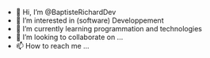 - 👋 Hi, I’m @BaptisteRichardDev
- 👀 I’m interested in (software) Developpement
- 🌱 I’m currently learning programmation and technologies
- 💞️ I’m looking to collaborate on ...  
- 📫 How to reach me ...

<!---
BaptisteRichardDev/BaptisteRichardDev is a ✨ special ✨ repository because its `README.md` (this file) appears on your GitHub profile.
You can click the Preview link to take a look at your changes.
--->
